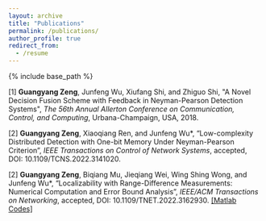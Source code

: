 ```yaml
---
layout: archive
title: "Publications"
permalink: /publications/
author_profile: true
redirect_from:
  - /resume
---
```


{% include base_path %}

[1] **Guangyang Zeng**, Junfeng Wu, Xiufang Shi, and Zhiguo Shi, "A Novel Decision Fusion Scheme with
Feedback in Neyman-Pearson Detection Systems", _The 56th Annual Allerton Conference on Communication,
Control, and Computing_, Urbana-Champaign, USA, 2018.

[2] **Guangyang Zeng**, Xiaoqiang Ren, and Junfeng Wu*, “Low-complexity Distributed Detection with
One-bit Memory Under Neyman-Pearson Criterion”, _IEEE Transactions on Control of Network Systems_,
accepted, DOI: 10.1109/TCNS.2022.3141020.

[2] **Guangyang Zeng**, Biqiang Mu, Jieqiang Wei, Wing Shing Wong, and Junfeng Wu*, “Localizability with Range-Difference
Measurements: Numerical Computation and Error Bound Analysis”, _IEEE/ACM Transactions on Networking_,
accepted, DOI: 10.1109/TNET.2022.3162930. [[Matlab Codes]](/files/TDOA_localization.rar)
